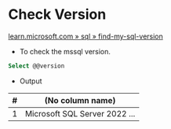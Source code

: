 # Check Version

[learn.microsoft.com » sql » find-my-sql-version](https://learn.microsoft.com/en-us/troubleshoot/sql/releases/find-my-sql-version)

- To check the mssql version.

```sql
Select @@version
```

- Output

| # | (No column name)                             |
|---|----------------------------------------------|
| 1 | Microsoft SQL Server 2022 ...                |
